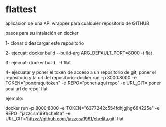 # flattest
aplicación de una API wrapper para cualquier repositorio de GITHUB

pasos para su intalación en docker

1- clonar o descargar este repositorio

2- ejecuat: docker build --build-arg ARG_DEFAULT_PORT=8000 -t flat .

3- ejecuat: docker build . -t flat

4- ejecuatar y poner el token de acceso a un repositorio de git, poner el repositorio y la url del repositorio: docker run  -p 8000:8000 -e TOKEN="poneraquitoken" -e REPO="poner aqui repo" -e URL_GIT='poner aqui url de repo' flat


ejemplo:

docker run  -p 8000:8000 -e TOKEN="6377242c554fdhjgjhg684225e" -e REPO="jazzcsa1991/chelita" -e URL_GIT='https://github.com/jazzcsa1991/chelita.git' flat

